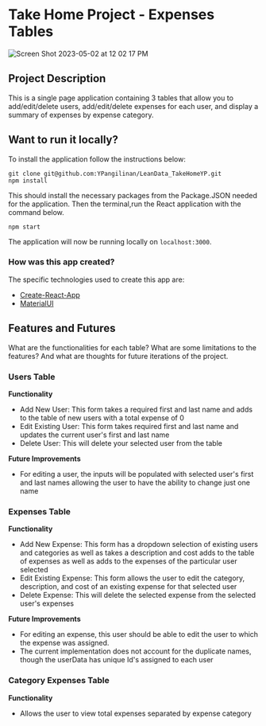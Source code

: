 # Take Home Project - Expenses Tables
![Screen Shot 2023-05-02 at 12 02 17 PM](https://user-images.githubusercontent.com/61812035/235760989-5bd0c696-81ac-484d-8d1e-f4b85537cd9f.png)

## Project Description
This is a single page application containing 3 tables that allow you to add/edit/delete users, add/edit/delete expenses for each user, and display a summary of expenses by expense category.  <br>

## Want to run it locally?
To install the application follow the instructions below:

	git clone git@github.com:YPangilinan/LeanData_TakeHomeYP.git
	npm install
  
This should install the necessary packages from the Package.JSON needed for the application. Then the terminal,run the React application with the command below.

	npm start
  
The application will now be running locally on `localhost:3000`.

### How was this app created?
The specific technologies used to create this app are:
- [Create-React-App](https://github.com/facebook/create-react-app)
- [MaterialUI](https://material-ui.com/)


## Features and Futures
What are the functionalities for each table? What are some limitations to the features? And what are thoughts for future iterations of the project.

### Users Table

**Functionality**
- Add New User: This form takes a required first and last name and adds to the table of new users with a total expense of 0
- Edit Existing User: This form takes required first and last name and updates the current user's first and last name
- Delete User: This will delete your selected user from the table

**Future Improvements**
- For editing a user, the inputs will be populated with selected user's first and last names allowing the user to have the ability to change just one name

### Expenses Table

**Functionality**
- Add New Expense: This form has a dropdown selection of existing users and categories as well as takes a description and cost adds to the table of expenses as well as adds to the expenses of the particular user selected
- Edit Existing Expense: This form allows the user to edit the category, description, and cost of an existing expense for that selected user
- Delete Expense: This will delete the selected expense from the selected user's expenses

**Future Improvements**
- For editing an expense, this user should be able to edit the user to which the expense was assigned.
- The current implementation does not account for the duplicate names, though the userData has unique Id's assigned to each user

### Category Expenses Table

**Functionality**
- Allows the user to view total expenses separated by expense category

